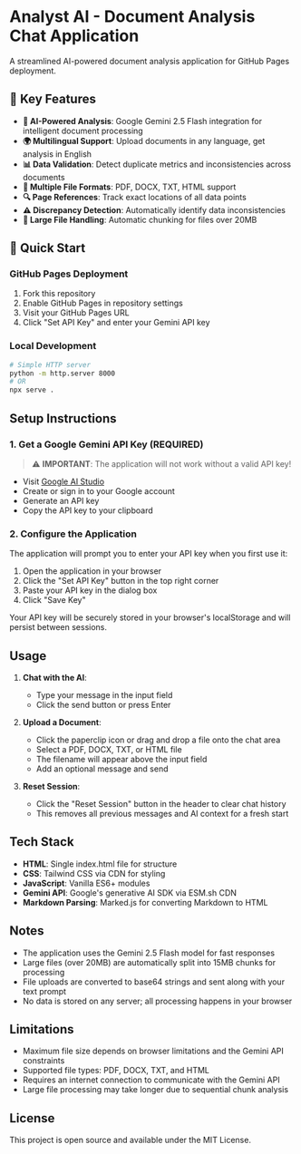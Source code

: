 # Analyst AI - Document Analysis Chat Application

A streamlined AI-powered document analysis application for GitHub Pages deployment.

## 🌟 Key Features

- **🤖 AI-Powered Analysis**: Google Gemini 2.5 Flash integration for intelligent document processing
- **🌍 Multilingual Support**: Upload documents in any language, get analysis in English
- **📊 Data Validation**: Detect duplicate metrics and inconsistencies across documents
- **📄 Multiple File Formats**: PDF, DOCX, TXT, HTML support
- **🔍 Page References**: Track exact locations of all data points
- **⚠️ Discrepancy Detection**: Automatically identify data inconsistencies
- **🎯 Large File Handling**: Automatic chunking for files over 20MB

## 🚀 Quick Start

### GitHub Pages Deployment
1. Fork this repository
2. Enable GitHub Pages in repository settings
3. Visit your GitHub Pages URL
4. Click "Set API Key" and enter your Gemini API key

### Local Development
```bash
# Simple HTTP server
python -m http.server 8000
# OR
npx serve .
```

## Setup Instructions

### 1. Get a Google Gemini API Key (REQUIRED)

> ⚠️ **IMPORTANT**: The application will not work without a valid API key!

- Visit [Google AI Studio](https://makersuite.google.com/app/apikey)
- Create or sign in to your Google account
- Generate an API key
- Copy the API key to your clipboard

### 2. Configure the Application

The application will prompt you to enter your API key when you first use it:

1. Open the application in your browser
2. Click the "Set API Key" button in the top right corner
3. Paste your API key in the dialog box
4. Click "Save Key"

Your API key will be securely stored in your browser's localStorage and will persist between sessions.

## Usage

1. **Chat with the AI**:
   - Type your message in the input field
   - Click the send button or press Enter

2. **Upload a Document**:
   - Click the paperclip icon or drag and drop a file onto the chat area
   - Select a PDF, DOCX, TXT, or HTML file
   - The filename will appear above the input field
   - Add an optional message and send

3. **Reset Session**:
   - Click the "Reset Session" button in the header to clear chat history
   - This removes all previous messages and AI context for a fresh start

## Tech Stack

- **HTML**: Single index.html file for structure
- **CSS**: Tailwind CSS via CDN for styling
- **JavaScript**: Vanilla ES6+ modules
- **Gemini API**: Google's generative AI SDK via ESM.sh CDN
- **Markdown Parsing**: Marked.js for converting Markdown to HTML

## Notes

- The application uses the Gemini 2.5 Flash model for fast responses
- Large files (over 20MB) are automatically split into 15MB chunks for processing
- File uploads are converted to base64 strings and sent along with your text prompt
- No data is stored on any server; all processing happens in your browser

## Limitations

- Maximum file size depends on browser limitations and the Gemini API constraints
- Supported file types: PDF, DOCX, TXT, and HTML
- Requires an internet connection to communicate with the Gemini API
- Large file processing may take longer due to sequential chunk analysis

## License

This project is open source and available under the MIT License.